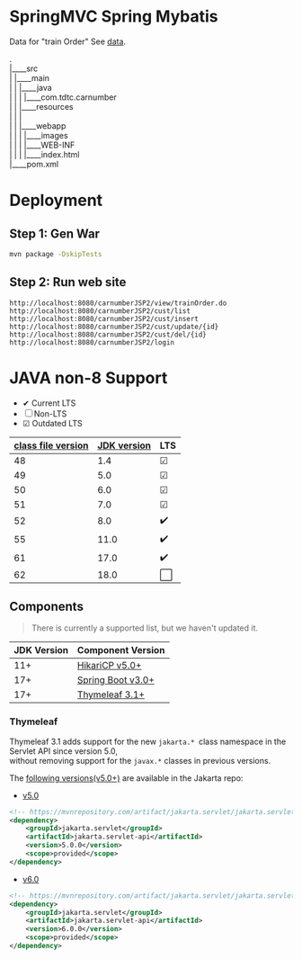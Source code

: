 SpringMVC Spring Mybatis
===============

Data for "train Order" See [data](https://github.com/xiaobin80/hlr_servlet/tree/v1.3/data).    
    
.        
|____src        
| |____main        
| | |____java        
| | | |____com.tdtc.carnumber        
| | |____resources        
| | |        
| | |____webapp        
| | | |____images       
| | | |____WEB-INF        
| | | |____index.html        
|____pom.xml        
        

# Deployment

## Step 1: Gen War
```bash
mvn package -DskipTests
```

## Step 2: Run web site
    http://localhost:8080/carnumberJSP2/view/trainOrder.do    
    http://localhost:8080/carnumberJSP2/cust/list    
    http://localhost:8080/carnumberJSP2/cust/insert   
    http://localhost:8080/carnumberJSP2/cust/update/{id}    
    http://localhost:8080/carnumberJSP2/cust/del/{id}    
    http://localhost:8080/carnumberJSP2/login    


# JAVA non-8 Support
- &#10004; Current LTS
- &#9744; Non-LTS
- &#9745; Outdated LTS

|[class file version](https://en.wikipedia.org/wiki/Java_class_file#General_layout)|[JDK version](https://www.oracle.com/java/technologies/java-se-support-roadmap.html)|LTS|
|-|-|-|
|48|1.4| &#9745; |
|49|5.0| &#9745; |
|50|6.0| &#9745; |
|51|7.0| &#9745; |
|52|8.0| :heavy_check_mark: |
|55|11.0| :heavy_check_mark: |
|61|17.0| :heavy_check_mark: |
|62|18.0| :white_large_square: |


## Components
> There is currently a supported list, but we haven't updated it.

|JDK Version|Component Version|
|-|-|
|11+|[HikariCP v5.0+](https://github.com/brettwooldridge/HikariCP/commit/1991355e6b20be04be2b2d9ff816c32c38937fd2)|
|17+|[Spring Boot v3.0+](https://spring.io/blog/2021/09/02/a-java-17-and-jakarta-ee-9-baseline-for-spring-framework-6)|
|17+|[Thymeleaf 3.1+](https://www.thymeleaf.org/doc/articles/thymeleaf31whatsnew.html)|

### Thymeleaf
Thymeleaf 3.1 adds support for the new ```jakarta.* ```class namespace in the Servlet API since version 5.0,    
without removing support for the ```javax.*``` classes in previous versions.

The [following versions(v5.0+)](https://mvnrepository.com/artifact/jakarta.servlet/jakarta.servlet-api) are available in the Jakarta repo:
- [v5.0](https://mvnrepository.com/artifact/jakarta.servlet/jakarta.servlet-api/5.0.0)
```xml
<!-- https://mvnrepository.com/artifact/jakarta.servlet/jakarta.servlet-api -->
<dependency>
    <groupId>jakarta.servlet</groupId>
    <artifactId>jakarta.servlet-api</artifactId>
    <version>5.0.0</version>
    <scope>provided</scope>
</dependency>
```

- [v6.0](https://mvnrepository.com/artifact/jakarta.servlet/jakarta.servlet-api/6.0.0)
```xml
<!-- https://mvnrepository.com/artifact/jakarta.servlet/jakarta.servlet-api -->
<dependency>
    <groupId>jakarta.servlet</groupId>
    <artifactId>jakarta.servlet-api</artifactId>
    <version>6.0.0</version>
    <scope>provided</scope>
</dependency>
```
